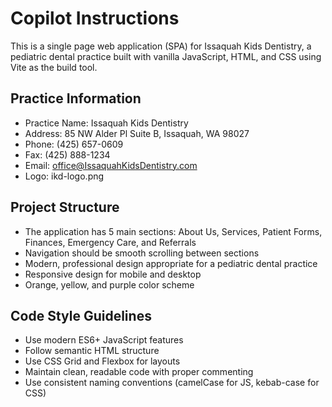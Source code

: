 # Copilot Instructions

<!-- Use this file to provide workspace-specific custom instructions to Copilot. For more details, visit https://code.visualstudio.com/docs/copilot/copilot-customization#_use-a-githubcopilotinstructionsmd-file -->

This is a single page web application (SPA) for Issaquah Kids Dentistry, a pediatric dental practice built with vanilla JavaScript, HTML, and CSS using Vite as the build tool.

## Practice Information
- Practice Name: Issaquah Kids Dentistry
- Address: 85 NW Alder Pl Suite B, Issaquah, WA 98027
- Phone: (425) 657-0609
- Fax: (425) 888-1234
- Email: office@IssaquahKidsDentistry.com
- Logo: ikd-logo.png

## Project Structure
- The application has 5 main sections: About Us, Services, Patient Forms, Finances, Emergency Care, and Referrals
- Navigation should be smooth scrolling between sections
- Modern, professional design appropriate for a pediatric dental practice
- Responsive design for mobile and desktop
- Orange, yellow, and purple color scheme

## Code Style Guidelines
- Use modern ES6+ JavaScript features
- Follow semantic HTML structure
- Use CSS Grid and Flexbox for layouts
- Maintain clean, readable code with proper commenting
- Use consistent naming conventions (camelCase for JS, kebab-case for CSS)

